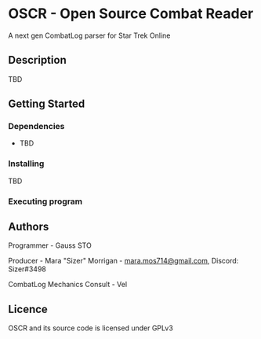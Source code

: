 # OSCR - Open Source Combat Reader
A next gen CombatLog parser for Star Trek Online

## Description

TBD

## Getting Started

### Dependencies

* TBD

### Installing

TBD

### Executing program

## Authors

Programmer - Gauss STO

Producer - Mara "Sizer" Morrigan - mara.mos714@gmail.com, Discord: Sizer#3498

CombatLog Mechanics Consult - Vel
 


## Licence

OSCR and its source code is licensed under GPLv3

